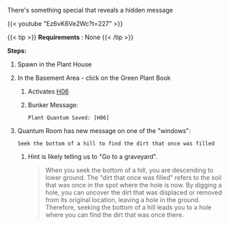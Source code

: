 There's something special that reveals a hidden message

{{< youtube "Ez6vK6Ve2Wc?t=227" >}}

{{< tip >}}
**Requirements** : None
{{< /tip >}}


**Steps:**

1. Spawn in the Plant House
2. In the Basement Area - click on the Green Plant Book
	1. Activates [H06](../../casebook/light_panel#h06)
	1. Bunker Message:
 
		`Plant Quantum Saved: [H06]`
		
3. Quantum Room has new message on one of the "windows":

	`Seek the bottom of a hill to find the dirt that once was filled`

	1. Hint is likely telling us to "Go to a graveyard".

		>When you seek the bottom of a hill, you are descending to lower ground. The "dirt that once was filled" refers to the soil that was once in the spot where the hole is now. By digging a hole, you can uncover the dirt that was displaced or removed from its original location, leaving a hole in the ground. Therefore, seeking the bottom of a hill leads you to a hole where you can find the dirt that was once there.


